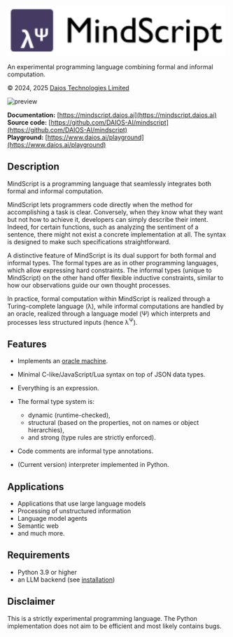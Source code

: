 
<img src="https://raw.githubusercontent.com/DAIOS-AI/mindscript/75e878fe319ada80fef43673b6b0fa73b334e18d/media/mindscript-logo-lambda-psi.svg" width="500px">

An experimental programming language combining formal and informal computation.

&copy; 2024, 2025 [Daios Technologies Limited](https://www.daios.ai)

![preview](https://mindscript.daios.ai/assets/mindscript-demo.png)


**Documentation:** [https://mindscript.daios.ai](https://mindscript.daios.ai) <br>
**Source code:** [https://github.com/DAIOS-AI/mindscript](https://github.com/DAIOS-AI/mindscript) <br>
**Playground:** [https://www.daios.ai/playground](https://www.daios.ai/playground)

## Description

MindScript is a programming language that seamlessly integrates
both formal and informal computation.

MindScript lets programmers code directly when the method for 
accomplishing a task is clear. Conversely, when they know what 
they want but not how to achieve it, developers can simply 
describe their intent. Indeed, for certain functions, such as 
analyzing the sentiment of a sentence, there might not exist 
a concrete implementation at all. The syntax is designed to 
make such specifications straightforward.

A distinctive feature of MindScript is its dual support for both 
formal and informal types. The formal types are as in other programming
languages, which allow expressing hard constraints. The informal types
(unique to MindScript) on the other hand offer flexible
inductive constraints, similar to how our observations guide our own thought 
processes.

In practice, formal computation within MindScript is realized through 
a Turing-complete language (&lambda;), while informal computations are 
handled by an oracle, realized through a language model (&Psi;) which 
interprets and processes less structured inputs (hence &lambda;<sup>&Psi;</sup>). 


## Features

- Implements an [oracle machine](https://en.wikipedia.org/wiki/Oracle_machine).
- Minimal C-like/JavaScript/Lua syntax on top of JSON data types.
- Everything is an expression.
- The formal type system is:
    - dynamic (runtime-checked),
    - structural (based on the properties, not on names or object hierarchies),
    - and strong (type rules are strictly enforced).

- Code comments are informal type annotations.
- (Current version) interpreter implemented in Python.


## Applications

- Applications that use large language models
- Processing of unstructured information
- Language model agents
- Semantic web
- and much more.

## Requirements

- Python 3.9 or higher
- an LLM backend (see [installation](installation.md))



## Disclaimer

This is a strictly experimental programming language. The Python implementation does not
aim to be efficient and most likely contains bugs.

